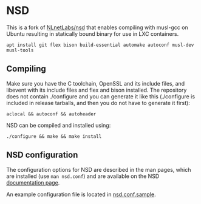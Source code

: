 # NSD

This is a fork of [NLnetLabs/nsd](https://github.com/NLnetLabs/nsd) that enables compiling with musl-gcc on Ubuntu resulting in statically bound binary for use in LXC containers.

```
apt install git flex bison build-essential automake autoconf musl-dev musl-tools
```

## Compiling

Make sure you have the C toolchain, OpenSSL and its include files, and
libevent with its include files and flex and bison installed.
The repository does not contain ./configure and you can generate it like
this (./configure is included in release tarballs, and then you do not
have to generate it first):

```
aclocal && autoconf && autoheader
```

NSD can be compiled and installed using:

```
./configure && make && make install
```

## NSD configuration

The configuration options for NSD are described in the man pages, which are
installed (use `man nsd.conf`) and are available on the NSD
[documentation page](https://nlnetlabs.nl/documentation/nsd/).

An example configuration file is located in
[nsd.conf.sample](https://github.com/NLnetLabs/nsd/blob/master/nsd.conf.sample.in).
